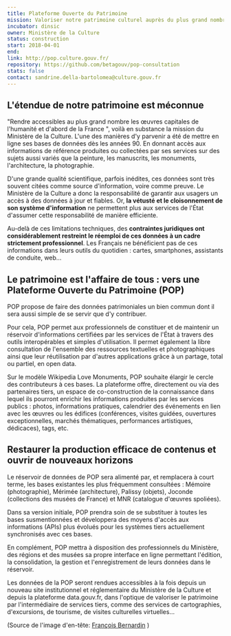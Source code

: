 ```yaml
---
title: Plateforme Ouverte du Patrimoine
mission: Valoriser notre patrimoine culturel auprès du plus grand nombre
incubator: dinsic
owner: Ministère de la Culture
status: construction
start: 2018-04-01
end:
link: http://pop.culture.gouv.fr/
repository: https://github.com/betagouv/pop-consultation
stats: false
contact: sandrine.della-bartolomea@culture.gouv.fr
---
```


## L'étendue de notre patrimoine est méconnue
"Rendre accessibles au plus grand nombre les œuvres capitales de l'humanité et d'abord de la France ", voilà en substance la mission du Ministère de la Culture.
L'une des manières d'y parvenir a été de mettre en ligne ses bases de données dès les années 90. En donnant accès aux informations de référence produites ou collectées par ses services sur des sujets aussi variés que la peinture, les manuscrits, les monuments, l'architecture, la photographie.

D'une grande qualité scientifique, parfois inédites, ces données sont très souvent citées comme source d'information, voire comme preuve. Le Ministère de la Culture a donc la responsabilité de garantir aux usagers un accès à des données à jour et fiables. Or, __la vétusté et le cloisonnement de son système d'information__ ne permettent plus aux services de l'État d'assumer cette responsabilité de manière efficiente.

Au-delà de ces limitations techniques, des __contraintes juridiques ont considérablement restreint le réemploi de ces données à un cadre strictement professionnel__. Les Français ne bénéficient pas de ces informations dans leurs outils du quotidien : cartes, smartphones, assistants de conduite, web…

## Le patrimoine est l'affaire de tous : vers une Plateforme Ouverte du Patrimoine (POP)

POP propose de faire des données patrimoniales un bien commun dont il sera aussi simple de se servir que d'y contribuer.

Pour cela, POP permet aux professionnels de constituer et de maintenir un réservoir d'informations certifiées par les services de l'État à travers des outils interopérables et simples d'utilisation. Il permet également la libre consultation de l'ensemble des ressources textuelles et photographiques ainsi que leur réutilisation par d'autres applications grâce à un partage, total ou partiel, en open data.

Sur le modèle Wikipedia Love Monuments, POP souhaite élargir le cercle des contributeurs à ces bases. La plateforme offre, directement ou via des partenaires tiers, un espace de co-construction de la connaissance dans lequel ils pourront enrichir les informations produites par les services publics : photos, informations pratiques, calendrier des événements en lien avec les œuvres ou les édifices (conférences, visites guidées, ouvertures exceptionnelles, marchés thématiques, performances artistiques, dédicaces), tags, etc.

## Restaurer la production efficace de contenus et ouvrir de nouveaux horizons

Le réservoir de données de POP sera alimenté par, et remplacera à court terme, les bases existantes les plus fréquemment consultées : Mémoire (photographie), Mérimée (architecture), Palissy (objets), Joconde (collections des musées de France) et MNR (catalogue d'œuvres spoliées).

Dans sa version initiale, POP prendra soin de se substituer à toutes les bases susmentionnées et développera des moyens d'accès aux informations (APIs) plus évolués pour les systèmes tiers actuellement synchronisés avec ces bases.

En complément, POP mettra à disposition des professionnels du Ministère, des régions et des musées sa propre interface en ligne permettant l'édition, la consolidation, la gestion et l'enregistrement de leurs données dans le réservoir.

Les données de la POP seront rendues accessibles à la fois depuis un nouveau site institutionnel et réglementaire du Ministère de la Culture et depuis la plateforme data.gouv.fr, dans l'optique de valoriser le patrimoine par l'intermédiaire de services tiers, comme des services de cartographies, d'excursions, de tourisme, de visites culturelles virtuelles…

(Source de l'image d'en-tête: [François Bernardin](https://commons.wikimedia.org/wiki/File:F54-Nancy-Maison-Schott-vitraux.jpg/) )
